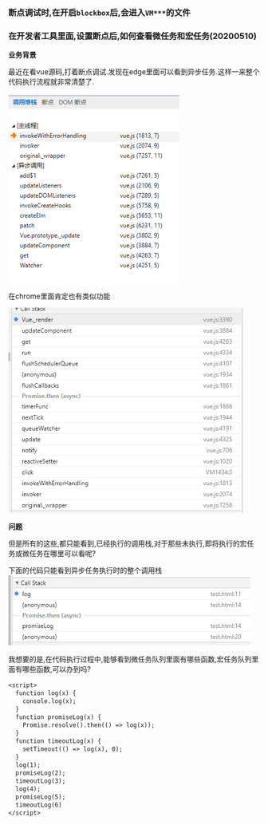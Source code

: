 ### 断点调试时,在开启`blockbox`后,会进入`VM***`的文件

### 在开发者工具里面,设置断点后,如何查看微任务和宏任务(20200510)

**业务背景**

最近在看vue源码,打着断点调试.发现在edge里面可以看到异步任务.这样一来整个代码执行流程就非常清楚了.

![](.images/92fcb4dc.png)

在chrome里面肯定也有类似功能

![](.images/7ab7209a.png)


**问题**

但是所有的这些,都只能看到,已经执行的调用栈,对于那些未执行,即将执行的宏任务或微任务在哪里可以看呢?

下面的代码只能看到异步任务执行时的整个调用栈
![](.images/183c3813.png)

我想要的是,在代码执行过程中,能够看到微任务队列里面有哪些函数,宏任务队列里面有哪些函数,可以办到吗?
```
<script>
  function log(x) {
    console.log(x);
  }
  function promiseLog(x) {
    Promise.resolve().then(() => log(x));
  }
  function timeoutLog(x) {
    setTimeout(() => log(x), 0);
  }
  log(1);
  promiseLog(2);
  timeoutLog(3);
  log(4);
  promiseLog(5);
  timeoutLog(6)
</script>
```
